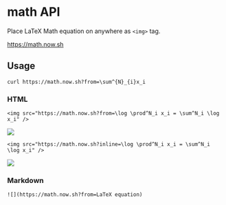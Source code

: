 # math API

Place LaTeX Math equation on anywhere as `<img>` tag.

https://math.now.sh

## Usage

```
curl https://math.now.sh?from=\sum^{N}_{i}x_i
```

### HTML

```
<img src="https://math.now.sh?from=\log \prod^N_i x_i = \sum^N_i \log x_i" />
```

<img src="https://math.now.sh?from=\log \prod^N_i x_i = \sum^N_i \log x_i" />

```
<img src="https://math.now.sh?inline=\log \prod^N_i x_i = \sum^N_i \log x_i" />
```

<img src="https://math.now.sh?inline=\log \prod^N_i x_i = \sum^N_i \log x_i" />
    
### Markdown

```
![](https://math.now.sh?from=LaTeX equation)
```
